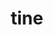 ---
category: 4-letters
denotation: null
name: tine
reference_link: https://www.etymonline.com/word/tine
root_language: null
root_name: null
title: tine
type: free
word_sums:
- respelling: tine
  sum: 'Tine + '
---